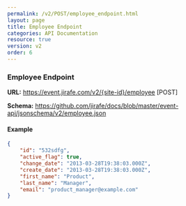 ```yaml
---
permalink: /v2/POST/employee_endpoint.html
layout: page
title: Employee Endpoint
categories: API Documentation
resource: true
version: v2
order: 6
---
```


### Employee Endpoint
**URL:** https://event.jirafe.com/v2/{site-id}/employee [POST]

**Schema:** https://github.com/jirafe/docs/blob/master/event-api/jsonschema/v2/employee.json

#### Example
```json
{
    "id": "532sdfg",
    "active_flag": true,
    "change_date": "2013-03-28T19:38:03.000Z",
    "create_date": "2013-03-28T19:38:03.000Z",
    "first_name": "Product",
    "last_name": "Manager",
    "email": "product_manager@example.com"
}
```
